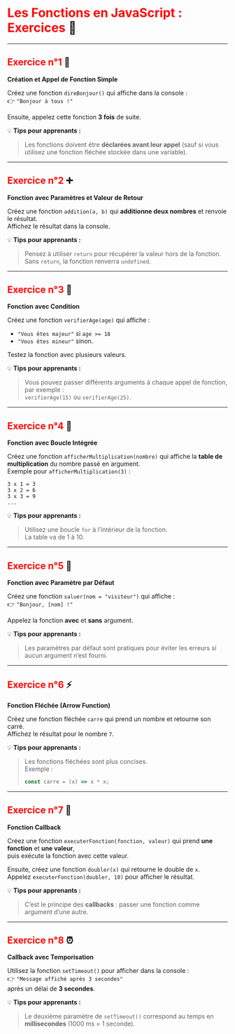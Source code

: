 # <span style="color:red;">Les Fonctions en JavaScript : Exercices</span> 📘

---

## <span style="color:red;">Exercice n°1</span> 🧮  
**Création et Appel de Fonction Simple**

Créez une fonction `direBonjour()` qui affiche dans la console :  
👉 `"Bonjour à tous !"`

Ensuite, appelez cette fonction **3 fois** de suite.

💡 **Tips pour apprenants :**  
> Les fonctions doivent être **déclarées avant leur appel** (sauf si vous utilisez une fonction fléchée stockée dans une variable).

---

## <span style="color:red;">Exercice n°2</span> ➕  
**Fonction avec Paramètres et Valeur de Retour**

Créez une fonction `addition(a, b)` qui **additionne deux nombres** et renvoie le résultat.  
Affichez le résultat dans la console.

💡 **Tips pour apprenants :**  
> Pensez à utiliser `return` pour récupérer la valeur hors de la fonction.  
> Sans `return`, la fonction renverra `undefined`.

---

## <span style="color:red;">Exercice n°3</span> 🎯  
**Fonction avec Condition**

Créez une fonction `verifierAge(age)` qui affiche :
- `"Vous êtes majeur"` si `age >= 18`
- `"Vous êtes mineur"` sinon.

Testez la fonction avec plusieurs valeurs.

💡 **Tips pour apprenants :**  
> Vous pouvez passer différents arguments à chaque appel de fonction, par exemple :  
> `verifierAge(15)` ou `verifierAge(25)`.

---

## <span style="color:red;">Exercice n°4</span> 🔁  
**Fonction avec Boucle Intégrée**

Créez une fonction `afficherMultiplication(nombre)` qui affiche la **table de multiplication** du nombre passé en argument.  
Exemple pour `afficherMultiplication(3)` :  
```
3 x 1 = 3  
3 x 2 = 6  
3 x 3 = 9  
...
```

💡 **Tips pour apprenants :**  
> Utilisez une boucle `for` à l’intérieur de la fonction.  
> La table va de 1 à 10.

---

## <span style="color:red;">Exercice n°5</span> 🧩  
**Fonction avec Paramètre par Défaut**

Créez une fonction `saluer(nom = "visiteur")` qui affiche :  
👉 `"Bonjour, [nom] !"`

Appelez la fonction **avec** et **sans** argument.

💡 **Tips pour apprenants :**  
> Les paramètres par défaut sont pratiques pour éviter les erreurs si aucun argument n’est fourni.

---

## <span style="color:red;">Exercice n°6</span> ⚡  
**Fonction Fléchée (Arrow Function)**

Créez une fonction fléchée `carre` qui prend un nombre et retourne son carré.  
Affichez le résultat pour le nombre `7`.

💡 **Tips pour apprenants :**  
> Les fonctions fléchées sont plus concises.  
> Exemple :  
> ```js
> const carre = (x) => x * x;
> ```

---

## <span style="color:red;">Exercice n°7</span> 🧠  
**Fonction Callback**

Créez une fonction `executerFonction(fonction, valeur)` qui prend **une fonction** et **une valeur**,  
puis exécute la fonction avec cette valeur.  

Ensuite, créez une fonction `doubler(x)` qui retourne le double de `x`.  
Appelez `executerFonction(doubler, 10)` pour afficher le résultat.

💡 **Tips pour apprenants :**  
> C’est le principe des **callbacks** : passer une fonction comme argument d’une autre.

---

## <span style="color:red;">Exercice n°8</span> ⏰  
**Callback avec Temporisation**

Utilisez la fonction `setTimeout()` pour afficher dans la console :  
👉 `"Message affiché après 3 secondes"`  
après un délai de **3 secondes**.

💡 **Tips pour apprenants :**  
> Le deuxième paramètre de `setTimeout()` correspond au temps en **millisecondes** (1000 ms = 1 seconde).
